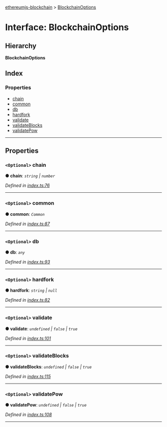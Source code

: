 [ethereumjs-blockchain](../README.md) > [BlockchainOptions](../interfaces/blockchainoptions.md)

# Interface: BlockchainOptions

## Hierarchy

**BlockchainOptions**

## Index

### Properties

- [chain](blockchainoptions.md#chain)
- [common](blockchainoptions.md#common)
- [db](blockchainoptions.md#db)
- [hardfork](blockchainoptions.md#hardfork)
- [validate](blockchainoptions.md#validate)
- [validateBlocks](blockchainoptions.md#validateblocks)
- [validatePow](blockchainoptions.md#validatepow)

---

## Properties

<a id="chain"></a>

### `<Optional>` chain

**● chain**: _`string` \| `number`_

_Defined in [index.ts:76](https://github.com/ethereumjs/ethereumjs-vm/blob/d2b1b34/packages/blockchain/src/index.ts#L76)_

---

<a id="common"></a>

### `<Optional>` common

**● common**: _`Common`_

_Defined in [index.ts:87](https://github.com/ethereumjs/ethereumjs-vm/blob/d2b1b34/packages/blockchain/src/index.ts#L87)_

---

<a id="db"></a>

### `<Optional>` db

**● db**: _`any`_

_Defined in [index.ts:93](https://github.com/ethereumjs/ethereumjs-vm/blob/d2b1b34/packages/blockchain/src/index.ts#L93)_

---

<a id="hardfork"></a>

### `<Optional>` hardfork

**● hardfork**: _`string` \| `null`_

_Defined in [index.ts:82](https://github.com/ethereumjs/ethereumjs-vm/blob/d2b1b34/packages/blockchain/src/index.ts#L82)_

---

<a id="validate"></a>

### `<Optional>` validate

**● validate**: _`undefined` \| `false` \| `true`_

_Defined in [index.ts:101](https://github.com/ethereumjs/ethereumjs-vm/blob/d2b1b34/packages/blockchain/src/index.ts#L101)_

---

<a id="validateblocks"></a>

### `<Optional>` validateBlocks

**● validateBlocks**: _`undefined` \| `false` \| `true`_

_Defined in [index.ts:115](https://github.com/ethereumjs/ethereumjs-vm/blob/d2b1b34/packages/blockchain/src/index.ts#L115)_

---

<a id="validatepow"></a>

### `<Optional>` validatePow

**● validatePow**: _`undefined` \| `false` \| `true`_

_Defined in [index.ts:108](https://github.com/ethereumjs/ethereumjs-vm/blob/d2b1b34/packages/blockchain/src/index.ts#L108)_

---
